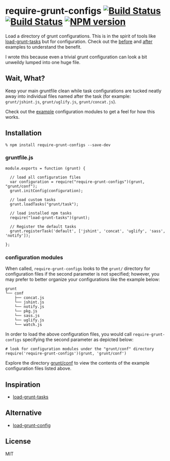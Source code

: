 # require-grunt-configs [![Build Status](https://travis-ci.org/wilmoore/require-grunt-configs.png?branch=master)](https://travis-ci.org/wilmoore/require-grunt-configs) [![Build Status](https://david-dm.org/wilmoore/require-grunt-configs.png)](https://david-dm.org/wilmoore/require-grunt-configs) [![NPM version](https://badge.fury.io/js/require-grunt-configs.png)](http://badge.fury.io/js/require-grunt-configs)

  Load a directory of grunt configurations. This is in the spirit of tools like [load-grunt-tasks][] but for configuration. Check out the [before][] and [after][] examples to understand the benefit.
  
  I wrote this because even a trivial grunt configuration can look a bit unweildy lumped into one huge file.

## Wait, What?

Keep your main gruntfile clean while task configurations are tucked neatly away into individual files named after the task (for example: `grunt/jshint.js`, `grunt/uglify.js`, `grunt/concat.js`).

Check out the [example](https://github.com/wilmoore/require-grunt-configs/tree/master/example/grunt/conf) configuration modules to get a feel for how this works.

## Installation

    % npm install require-grunt-configs --save-dev

### gruntfile.js

    module.exports = function (grunt) {

      // load all configuration files
      var configuration = require("require-grunt-configs")(grunt, "grunt/conf");
      grunt.initConfig(configuration);

      // load custom tasks
      grunt.loadTasks("grunt/task");

      // load installed npm tasks
      require("load-grunt-tasks")(grunt);

      // Register the default tasks
      grunt.registerTask('default', ['jshint', 'concat', 'uglify', 'sass', 'notify']);

    };

### configuration modules

When called, `require-grunt-configs` looks to the `grunt/` directory for configuration files if the second parameter is not specified; however, you may prefer to better organize your configurations like the example below:

    grunt
    └── conf
        ├── concat.js
        └── jshint.js
        └── notify.js
        └── pkg.js
        └── sass.js
        └── uglify.js
        └── watch.js

In order to load the above configuration files, you would call `require-grunt-configs` specifying the second parameter as depicted below:

    # look for configuration modules under the "grunt/conf" directory
    require('require-grunt-configs')(grunt, 'grunt/conf')
    
Explore the directory [grunt/conf](https://github.com/wilmoore/require-grunt-configs/tree/master/example/grunt/conf) to view the contents of the example configuration files listed above.

## Inspiration

- [load-grunt-tasks][]

## Alternative

- [load-grunt-config][]

## License

  MIT

[load-grunt-tasks]:   https://github.com/sindresorhus/load-grunt-tasks
[before]:             https://github.com/wilmoore/require-grunt-configs/blob/master/example/gruntfile.original.js
[after]:              https://github.com/wilmoore/require-grunt-configs/blob/master/example/gruntfile.js
[load-grunt-config]:  https://github.com/firstandthird/load-grunt-config

